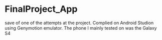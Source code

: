 # FinalProject_App
save of one of the attempts at the project.
Complied on Android Studion using Genymotion emulator. The phone I mainly tested on was the Galaxy S4
